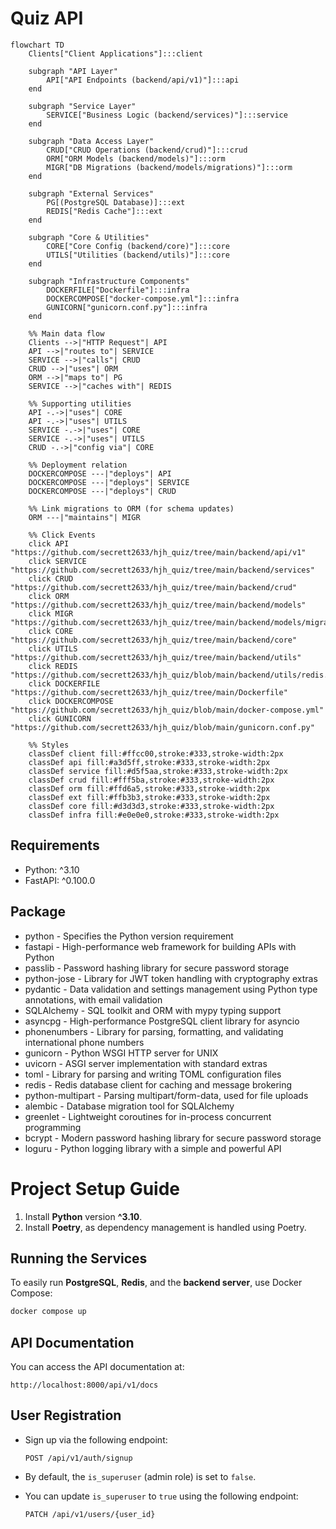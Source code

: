 # Quiz API
```mermaid
flowchart TD
    Clients["Client Applications"]:::client

    subgraph "API Layer"
        API["API Endpoints (backend/api/v1)"]:::api
    end

    subgraph "Service Layer"
        SERVICE["Business Logic (backend/services)"]:::service
    end

    subgraph "Data Access Layer"
        CRUD["CRUD Operations (backend/crud)"]:::crud
        ORM["ORM Models (backend/models)"]:::orm
        MIGR["DB Migrations (backend/models/migrations)"]:::orm
    end

    subgraph "External Services"
        PG[(PostgreSQL Database)]:::ext
        REDIS["Redis Cache"]:::ext
    end

    subgraph "Core & Utilities"
        CORE["Core Config (backend/core)"]:::core
        UTILS["Utilities (backend/utils)"]:::core
    end

    subgraph "Infrastructure Components"
        DOCKERFILE["Dockerfile"]:::infra
        DOCKERCOMPOSE["docker-compose.yml"]:::infra
        GUNICORN["gunicorn.conf.py"]:::infra
    end

    %% Main data flow
    Clients -->|"HTTP Request"| API
    API -->|"routes to"| SERVICE
    SERVICE -->|"calls"| CRUD
    CRUD -->|"uses"| ORM
    ORM -->|"maps to"| PG
    SERVICE -->|"caches with"| REDIS

    %% Supporting utilities
    API -.->|"uses"| CORE
    API -.->|"uses"| UTILS
    SERVICE -.->|"uses"| CORE
    SERVICE -.->|"uses"| UTILS
    CRUD -.->|"config via"| CORE

    %% Deployment relation
    DOCKERCOMPOSE ---|"deploys"| API
    DOCKERCOMPOSE ---|"deploys"| SERVICE
    DOCKERCOMPOSE ---|"deploys"| CRUD

    %% Link migrations to ORM (for schema updates)
    ORM ---|"maintains"| MIGR

    %% Click Events
    click API "https://github.com/secrett2633/hjh_quiz/tree/main/backend/api/v1"
    click SERVICE "https://github.com/secrett2633/hjh_quiz/tree/main/backend/services"
    click CRUD "https://github.com/secrett2633/hjh_quiz/tree/main/backend/crud"
    click ORM "https://github.com/secrett2633/hjh_quiz/tree/main/backend/models"
    click MIGR "https://github.com/secrett2633/hjh_quiz/tree/main/backend/models/migrations"
    click CORE "https://github.com/secrett2633/hjh_quiz/tree/main/backend/core"
    click UTILS "https://github.com/secrett2633/hjh_quiz/tree/main/backend/utils"
    click REDIS "https://github.com/secrett2633/hjh_quiz/blob/main/backend/utils/redis.py"
    click DOCKERFILE "https://github.com/secrett2633/hjh_quiz/tree/main/Dockerfile"
    click DOCKERCOMPOSE "https://github.com/secrett2633/hjh_quiz/blob/main/docker-compose.yml"
    click GUNICORN "https://github.com/secrett2633/hjh_quiz/blob/main/gunicorn.conf.py"

    %% Styles
    classDef client fill:#ffcc00,stroke:#333,stroke-width:2px
    classDef api fill:#a3d5ff,stroke:#333,stroke-width:2px
    classDef service fill:#d5f5aa,stroke:#333,stroke-width:2px
    classDef crud fill:#fff5ba,stroke:#333,stroke-width:2px
    classDef orm fill:#ffd6a5,stroke:#333,stroke-width:2px
    classDef ext fill:#ffb3b3,stroke:#333,stroke-width:2px
    classDef core fill:#d3d3d3,stroke:#333,stroke-width:2px
    classDef infra fill:#e0e0e0,stroke:#333,stroke-width:2px
```


## Requirements

* Python: ^3.10
* FastAPI: ^0.100.0

## Package
- python - Specifies the Python version requirement
- fastapi - High-performance web framework for building APIs with Python
- passlib - Password hashing library for secure password storage
- python-jose - Library for JWT token handling with cryptography extras
- pydantic - Data validation and settings management using Python type annotations, with email validation
- SQLAlchemy - SQL toolkit and ORM with mypy typing support
- asyncpg - High-performance PostgreSQL client library for asyncio
- phonenumbers - Library for parsing, formatting, and validating international phone numbers
- gunicorn - Python WSGI HTTP server for UNIX
- uvicorn - ASGI server implementation with standard extras
- toml - Library for parsing and writing TOML configuration files
- redis - Redis database client for caching and message brokering
- python-multipart - Parsing multipart/form-data, used for file uploads
- alembic - Database migration tool for SQLAlchemy
- greenlet - Lightweight coroutines for in-process concurrent programming
- bcrypt - Modern password hashing library for secure password storage
- loguru - Python logging library with a simple and powerful API

# Project Setup Guide

1. Install **Python** version **^3.10**.
2. Install **Poetry**, as dependency management is handled using Poetry.

## Running the Services

To easily run **PostgreSQL**, **Redis**, and the **backend server**, use Docker Compose:

```sh
docker compose up
```

## API Documentation

You can access the API documentation at:

```
http://localhost:8000/api/v1/docs
```

## User Registration

- Sign up via the following endpoint:
  
  ```
  POST /api/v1/auth/signup
  ```

- By default, the `is_superuser` (admin role) is set to `false`.
- You can update `is_superuser` to `true` using the following endpoint:
  
  ```
  PATCH /api/v1/users/{user_id}
  ```
